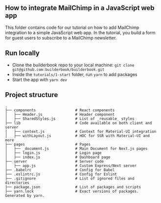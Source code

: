 ## How to integrate MailChimp in a JavaScript web app
This folder contains code for our tutorial on how to add MailChimp integration to a simple JavaScript web app. In the tutorial, you build a form for guest users to subscribe to a MailChimp newsletter.


## Run locally
- Clone the builderbook repo to your local machine: `git clone git@github.com:builderbook/builderbook.git`
- Inside the `tutorials/1-start` folder, run `yarn` to add packages
- Start the app with `yarn dev`


## Project structure

```
.
├── components                  # React components
│   ├── Header.js               # Header component
│   ├── SharedStyles.js         # List of _reusable_ styles
├── lib                         # Code available on both client and server
│   ├── context.js              # Context for Material-UI integration
│   ├── withLayout.js           # HOC for SSR with Material-UI and more
├── pages                       # Pages
│   ├── _document.js            # Main Document for Next.js pages
│   ├── login.js                # Login page
│   ├── index.js                # Dashboard page
├── server                      # Server code
│   ├── app.js                  # Custom Express/Next server
├── .babelrc                    # Config for Babel
├── .eslintrc.js                # Config for Eslint
├── .gitignore                  # List of ignored files and directories
├── package.json                # List of packages and scripts
├── yarn.lock                   # Exact versions of packages. Generated by yarn.

```
